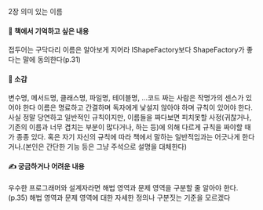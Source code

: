 2장 의미 있는 이름


#### 📖 책에서 기억하고 싶은 내용

접두어는 구닥다리
이름은 알아보게 지어라
IShapeFactory보다 ShapeFactory가 좋다는 말에 동의한다(p.31)


#### 📖 소감 

변수명, 메서드명, 클래스명, 파일명, 테이블명, ...코드 짜는 사람은 작명가의 센스가 있어야 한다
이름은 명료하고 간결하며 독자에게 낯설지 않아야 하며 규칙이 있어야 한다.
사실 정말 당연하고 일반적인 규칙이지만, 이름들을 짜다보면 피치못할 사정(귀찮거나, 기존의 이름과 너무 겹치는 부분이 많다거나, 하는 등)에 의해
다르게 규칙을 짜야할 때가 종종 있다.
혹은 자기 자신의 규칙에 따라 책에서 말하는 일반적임과는 어긋나게 한다거나.(본인은 간단한 기능 등은 그냥 주석으로 설명을 대체한다)



#### ✍  궁금하거나 어려운 내용 
우수한 프로그래머와 설계자라면 해법 영역과 문제 영역을 구분할 줄 알아야 한다.(p.35)
해법 영역과 문제 영역에 대한 자세한 정의나 구분짓는 기준을 모르겠다
